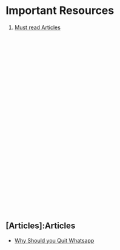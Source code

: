 # Important Resources

1. [Must read Articles](Articles)

<br/>
<br/>
<br/>
<br/>
<br/>
<br/>
<br/>
<br/>
<br/>
<br/>
<br/>
<br/>
<br/>
<br/>
<br/>
<br/>
<br/>
<br/>
<br/>
<br/>
<br/>
<br/>
<br/>
<br/>
<br/>
<br/>
<br/>

## [Articles]:Articles

- [Why Should you Quit Whatsapp](https://thoughtsbuilder.com/whatsapp-updated-privacy-policy-you-are-at-risk/)
